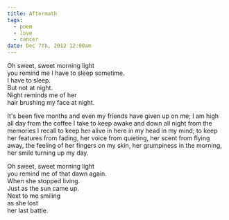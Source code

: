 ```yaml
---
title: Aftermath
tags:
  - poem
  - love
  - cancer
date: Dec 7th, 2012 12:00am
---
```


Oh sweet, sweet morning light  
you remind me I have to sleep sometime.  
I have to sleep.  
But not at night.  
Night reminds me of her  
hair brushing my face at night.

It's been five months and even my friends have given up on me; I am high all day from the coffee I take to keep awake and down all night from the memories I recall to keep her alive in here in my head in my mind; to keep her features from fading, her voice from quieting, her scent from flying away, the feeling of her fingers on my skin, her grumpiness in the morning, her smile turning up my day.

Oh sweet, sweet morning light  
you remind me of that dawn again.  
When she stopped living.  
Just as the sun came up.  
Next to me smiling  
as she lost  
her last battle.

